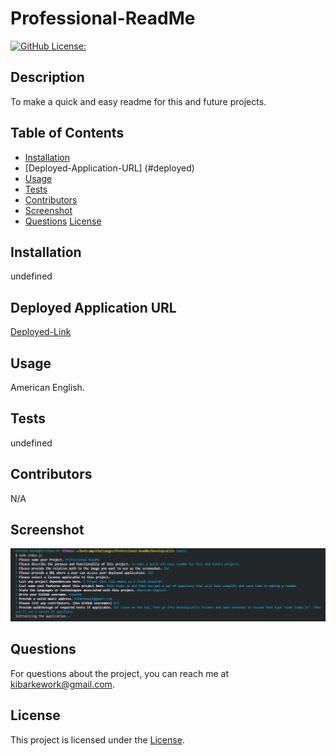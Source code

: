 # Professional-ReadMe

[![GitHub License: ](https://img.shields.io/badge/License--blue.svg)](https://opensource.org/licenses/)

## Description

To make a quick and easy readme for this and future projects.

## Table of Contents

- [Installation](#installation)
- [Deployed-Application-URL] (#deployed)
- [Usage](#usage)
- [Tests](#tests)
- [Contributors](#contributors)
- [Screenshot](#screenshot)
- [Questions](#questions)
[License](#license)

## Installation

undefined

## Deployed Application URL

[Deployed-Link](https://kibarke.github.io/Professional-ReadMe/)

## Usage

American English.

## Tests

undefined

## Contributors

N/A

## Screenshot

![alt-text](./images/Prof-readme-node.png)

## Questions

For questions about the project, you can reach me at [kibarkework@gmail.com](mailto:kibarkework@gmail.com).

## License

This project is licensed under the [ License](https://opensource.org/licenses/).
